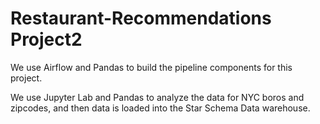 # Restaurant-Recommendations Project2

We use Airflow and Pandas to build the pipeline components for this project.

We use Jupyter Lab and Pandas to analyze the data for NYC boros and zipcodes, and then data is loaded into the Star Schema Data warehouse.
